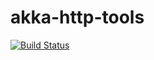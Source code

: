 akka-http-tools
=============

[![Build Status](https://travis-ci.org/sbuslab/akka-http-tools.svg?branch=master)](https://travis-ci.org/sbuslab/akka-http-tools)

